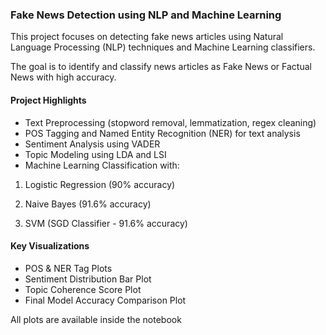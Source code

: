 ### Fake News Detection using NLP and Machine Learning

This project focuses on detecting fake news articles using Natural Language Processing (NLP) techniques and Machine Learning classifiers.

The goal is to identify and classify news articles as Fake News or Factual News with high accuracy.

#### Project Highlights
* Text Preprocessing (stopword removal, lemmatization, regex cleaning)
* POS Tagging and Named Entity Recognition (NER) for text analysis
* Sentiment Analysis using VADER
* Topic Modeling using LDA and LSI
* Machine Learning Classification with:

1. Logistic Regression (90% accuracy)

2. Naive Bayes (91.6% accuracy)

3. SVM (SGD Classifier - 91.6% accuracy)

#### Key Visualizations
* POS & NER Tag Plots
* Sentiment Distribution Bar Plot
* Topic Coherence Score Plot
* Final Model Accuracy Comparison Plot

All plots are available inside the notebook
